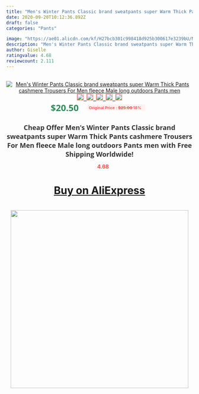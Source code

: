 ```yaml
---
title: "Men's Winter Pants Classic brand sweatpants super Warm Thick Pants cashmere Trousers For Men fleece Male long outdoors Pants men"
date: 2020-09-20T10:12:36.892Z
draft: false
categories: "Pants"

image: "https://ae01.alicdn.com/kf/H27bcb301c998418d925b300617e3239bU/Men-s-Winter-Pants-Classic-brand-sweatpants-super-Warm-Thick-Pants-cashmere-Trousers-For-Men-fleece.jpg"
description: "Men's Winter Pants Classic brand sweatpants super Warm Thick Pants cashmere Trousers For Men fleece Male long outdoors Pants men"
author: Giselle
ratingvalue: 4.68
reviewcount: 2.111
---
```

<br>
<div style="text-align: center;">
<a href="https://s.click.aliexpress.com/e/_9Je73P" target="_blank" rel="nofollow noopener noreferrer"><img alt="Men's Winter Pants Classic brand sweatpants super Warm Thick Pants cashmere Trousers For Men fleece Male long outdoors Pants men" class="magnifier-image" src="https://ae01.alicdn.com/kf/H27bcb301c998418d925b300617e3239bU/Men-s-Winter-Pants-Classic-brand-sweatpants-super-Warm-Thick-Pants-cashmere-Trousers-For-Men-fleece.jpg_640x640.jpg">
<br>
<img style="border:1px solid salmon" src="https://ae01.alicdn.com/kf/H27bcb301c998418d925b300617e3239bU/Men-s-Winter-Pants-Classic-brand-sweatpants-super-Warm-Thick-Pants-cashmere-Trousers-For-Men-fleece.jpg_120x120.jpg">&nbsp;&nbsp;<img style="border:1px solid salmon" src="https://ae01.alicdn.com/kf/H28126daa8bdc4a3d8fa8b1de935382c4C/Men-s-Winter-Pants-Classic-brand-sweatpants-super-Warm-Thick-Pants-cashmere-Trousers-For-Men-fleece.jpg_120x120.jpg">&nbsp;&nbsp;<img style="border:1px solid salmon" src="https://ae01.alicdn.com/kf/H5873f6e515a4413d9925a18231d4a515b/Men-s-Winter-Pants-Classic-brand-sweatpants-super-Warm-Thick-Pants-cashmere-Trousers-For-Men-fleece.jpg_120x120.jpg">&nbsp;&nbsp;<img style="border:1px solid salmon" src="https://ae01.alicdn.com/kf/H15f5d5c6616f47ef8ad88ed164361a19C/Men-s-Winter-Pants-Classic-brand-sweatpants-super-Warm-Thick-Pants-cashmere-Trousers-For-Men-fleece.jpg_120x120.jpg">&nbsp;&nbsp;<img style="border:1px solid salmon" src="https://ae01.alicdn.com/kf/He228c7523fa649e39fed0780f0e036826/Men-s-Winter-Pants-Classic-brand-sweatpants-super-Warm-Thick-Pants-cashmere-Trousers-For-Men-fleece.jpg_120x120.jpg"></a></div><br0>
<div style="text-align: center;"><span style="background-color: white; border: 0px; box-sizing: border-box; color: seagreen; display: inline-block; font-family: &quot;open sans&quot; , &quot;arial&quot; , &quot;helvetica&quot; , sans-serif , &quot;heiti&quot;; font-size: 24px; font-stretch: inherit; font-weight: 700; line-height: inherit; margin: 0px 10px 0px 0px; padding: 0px; vertical-align: middle;">$20.50 </span>
<span style="background: rgb(255 , 241 , 241); border-radius: 3px; border: 0px; box-sizing: border-box; color: #ff4747; display: inline-block; font-family: inherit; font-size: 12px; font-stretch: inherit; font-style: inherit; font-variant: inherit; font-weight: 600; line-height: inherit; margin: 0px; padding: 2px 5px; transform: scale(0.9); vertical-align: middle;">Original Price : <b style="text-decoration: line-through;">$25.00 </b> 18%&nbsp;&nbsp;</span></div>
<h1 style="color: #333333; display: inline-block; font-family: &quot;open sans&quot; , &quot;arial&quot; , &quot;helvetica&quot; , sans-serif , &quot;heiti&quot;; font-size: 18px; font-stretch: inherit; font-weight: 700; text-align: center;">Cheap Offer Men's Winter Pants Classic brand sweatpants super Warm Thick Pants cashmere Trousers For Men fleece Male long outdoors Pants men with Free Shipping Worldwide!</h1>
<div style="color: #ff4747; text-align: center;">
<img src="https://4.bp.blogspot.com/-M0ZcTcb-5uY/XleCXlxnR4I/AAAAAAAAAEc/OrjgMkXV1oMQFaCRZj5HQwOCBcu3w1FegCPcBGAYYCw/s1600/star.png" style="height: 15px;">&nbsp;<b>4.68</b></div>
<div class="button_cont" align="center"><a class="buynow_a" href="https://s.click.aliexpress.com/e/_9Je73P" target="_blank" rel="nofollow noopener noreferrer"><H1>Buy on AliExpress</H1></a></div><br>
<div class="separator" style="clear: both; text-align: center;">
<img src="https://lh3.googleusercontent.com/-pTy5HemUv9M/XlePHvY0dAI/AAAAAAAAAE4/0nX5iRUoIWY8eMW9Dpxeirr157OZliDIgCLcBGAsYHQ/s1600/badge.gif" width="480">
</div>

